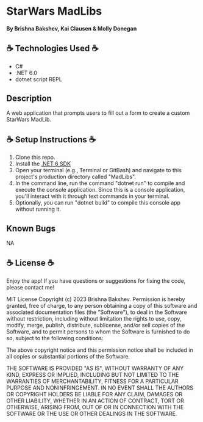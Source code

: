 # StarWars MadLibs

#### By Brishna Bakshev, Kai Clausen & Molly Donegan

## ☕ Technologies Used ☕

* C# 
* .NET 6.0 
* dotnet script REPL 

## Description 
A web application that prompts users to fill out a form to create a custom StarWars MadLib.

## ☕ Setup Instructions ☕

1. Clone this repo.
2. Install the [.NET 6 SDK](https://dotnet.microsoft.com/en-us/download/dotnet/6.0)
3. Open your terminal (e.g., Terminal or GitBash) and navigate to this project's production directory called "MadLibs".
4. In the command line, run the command "dotnet run" to compile and execute the console application. Since this is a console application, you'll interact with it through text commands in your terminal.
5. Optionally, you can run "dotnet build" to compile this console app without running it.

## Known Bugs

NA

## ☕ License ☕
Enjoy the app! If you have questions or suggestions for fixing the code, please contact me!

MIT License Copyright (c) 2023 Brishna Bakshev. Permission is hereby granted, free of charge, to any person obtaining a copy of this software and associated documentation files (the "Software"), to deal in the Software without restriction, including without limitation the rights to use, copy, modify, merge, publish, distribute, sublicense, and/or sell copies of the Software, and to permit persons to whom the Software is furnished to do so, subject to the following conditions:

The above copyright notice and this permission notice shall be included in all copies or substantial portions of the Software.

THE SOFTWARE IS PROVIDED "AS IS", WITHOUT WARRANTY OF ANY KIND, EXPRESS OR IMPLIED, INCLUDING BUT NOT LIMITED TO THE WARRANTIES OF MERCHANTABILITY, FITNESS FOR A PARTICULAR PURPOSE AND NONINFRINGEMENT. IN NO EVENT SHALL THE AUTHORS OR COPYRIGHT HOLDERS BE LIABLE FOR ANY CLAIM, DAMAGES OR OTHER LIABILITY, WHETHER IN AN ACTION OF CONTRACT, TORT OR OTHERWISE, ARISING FROM, OUT OF OR IN CONNECTION WITH THE SOFTWARE OR THE USE OR OTHER DEALINGS IN THE SOFTWARE.